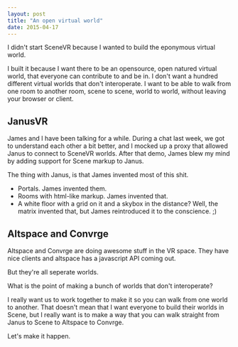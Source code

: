 ```yaml
---
layout: post
title: "An open virtual world"
date: 2015-04-17
---
```


I didn't start SceneVR because I wanted to build the eponymous virtual world.

I built it because I want there to be an opensource, open natured virtual world, that everyone can contribute to and be in. I don't want a hundred different virtual worlds that don't interoperate. I want to be able to walk from one room to another room, scene to scene, world to world, without leaving your browser or client.

## JanusVR

James and I have been talking for a while. During a chat last week, we got to understand each other a bit better, and I mocked up a proxy that allowed Janus to connect to SceneVR worlds. After that demo, James blew my mind by adding support for Scene markup to Janus.

The thing with Janus, is that James invented most of this shit.

* Portals. James invented them.
* Rooms with html-like markup. James invented that.
* A white floor with a grid on it and a skybox in the distance? Well, the matrix invented that, but James reintroduced it to the conscience. ;)

## Altspace and Convrge

Altspace and Convrge are doing awesome stuff in the VR space. They have nice clients and altspace has a javascript API coming out.

But they're all seperate worlds.

What is the point of making a bunch of worlds that don't interoperate?

I really want us to work together to make it so you can walk from one world to another. That doesn't mean that I want everyone to build their worlds in Scene, but I really want is to make a way that you can walk straight from Janus to Scene to Altspace to Convrge.

Let's make it happen.